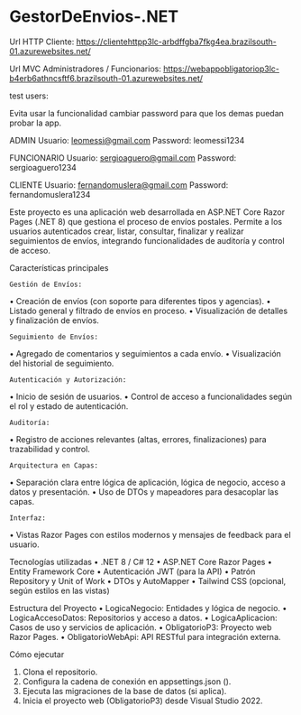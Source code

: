 # GestorDeEnvios-.NET

Url HTTP Cliente: 
https://clientehttpp3lc-arbdffgba7fkg4ea.brazilsouth-01.azurewebsites.net/

Url MVC Administradores / Funcionarios: 
https://webappobligatoriop3lc-b4erb6athncsftf6.brazilsouth-01.azurewebsites.net/

test users:

Evita usar la funcionalidad cambiar password para que los demas puedan probar la app.

ADMIN
Usuario: leomessi@gmail.com 
Password: leomessi1234 

FUNCIONARIO 
Usuario: sergioaguero@gmail.com 
Password: sergioaguero1234

CLIENTE
Usuario: fernandomuslera@gmail.com 
Password: fernandomuslera1234 

Este proyecto es una aplicación web desarrollada en ASP.NET Core Razor Pages (.NET 8) que gestiona el proceso de envíos postales. Permite a los usuarios autenticados crear, listar, consultar, finalizar y realizar seguimientos de envíos, integrando funcionalidades de auditoría y control de acceso.

Características principales

	Gestión de Envíos:
•	Creación de envíos (con soporte para diferentes tipos y agencias).
•	Listado general y filtrado de envíos en proceso.
•	Visualización de detalles y finalización de envíos.

	Seguimiento de Envíos:
•	Agregado de comentarios y seguimientos a cada envío.
•	Visualización del historial de seguimiento.

	Autenticación y Autorización:
•	Inicio de sesión de usuarios.
•	Control de acceso a funcionalidades según el rol y estado de autenticación.

	Auditoría:
•	Registro de acciones relevantes (altas, errores, finalizaciones) para trazabilidad y control.

	Arquitectura en Capas:
•	Separación clara entre lógica de aplicación, lógica de negocio, acceso a datos y presentación.
•	Uso de DTOs y mapeadores para desacoplar las capas.

	Interfaz:
•	Vistas Razor Pages con estilos modernos y mensajes de feedback para el usuario.

Tecnologías utilizadas
•	.NET 8 / C# 12
•	ASP.NET Core Razor Pages
•	Entity Framework Core
•	Autenticación JWT (para la API)
•	Patrón Repository y Unit of Work
•	DTOs y AutoMapper
•	Tailwind CSS (opcional, según estilos en las vistas)

Estructura del Proyecto
•	LogicaNegocio: Entidades y lógica de negocio.
•	LogicaAccesoDatos: Repositorios y acceso a datos.
•	LogicaAplicacion: Casos de uso y servicios de aplicación.
•	ObligatorioP3: Proyecto web Razor Pages.
•	ObligatorioWebApi: API RESTful para integración externa.

Cómo ejecutar
1.	Clona el repositorio.
2.	Configura la cadena de conexión en appsettings.json ().
3.	Ejecuta las migraciones de la base de datos (si aplica).
4.	Inicia el proyecto web (ObligatorioP3) desde Visual Studio 2022.
